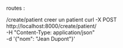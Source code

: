 routes :

/create/patient
creer un patient
curl -X POST http://localhost:8000/create/patient/ \
-H "Content-Type: application/json" \
-d '{"nom": "Jean Dupont"}'
